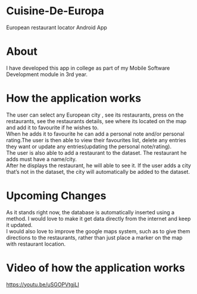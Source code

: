# Cuisine-De-Europa
European restaurant locator Android App

# About
I have developed this app in college as part of my Mobile Software Development module in 3rd year.<br/>

# How the application works
The user can select any European city , see its restaurants, press on the restaurants, see the restaurants details, see where its located on the map and add it to favourite if he wishes to. <br/> 
When he adds it to favourite he can add a personal note and/or personal rating.The user is then able to view their favourites list, delete any entries they want or update any entries(updating the personal note/rating). 
<br/>The user is also able to add a restaurant to the dataset. The restaurant he adds must have a name/city. 
<br/>After he displays the restaurant, he will able to see it. If the user adds a city that’s not in the dataset, the city will automatically be added to the dataset. 

# Upcoming Changes
As it stands right now, the database is automatically inserted using a method. I would love to make it get data directly from the internet and keep it updated.<br/>
I would also love to improve the google maps system, such as to give them directions to the restaurants, rather than just place a marker on the map with restaurant location.

# Video of how the application works
https://youtu.be/uSGOPVtgjLI
